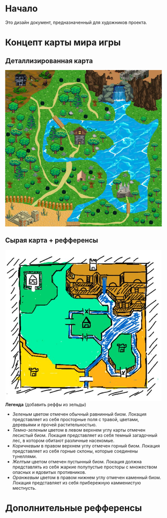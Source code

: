# Начало
Это дизайн документ, предназначенный для художников проекта.
# Концепт карты мира игры
## Деталлизированная карта
![image](res/docsPics/detailed_concept_map.jpg)
## Сырая карта + рефференсы
![image](res/docsPics/raw_concept_map.jpg)
**Легенда** (добавить реффы из зельды)
* *Зеленым* цветом отмечен обычный равнинный биом. Локация представляет из себя просторные поля с травой, цветами, деревьями и прочей растительностью.
* *Темно-зеленым* цветом в левом верхнем углу карты отмечен лесистый биом. Локация представляет из себя темный загадочный лес, в котором обитают различные насекомые.
* *Коричневым* в правом верхнем углу отмечен горный биом. Локация представляет из себя горные склоны, которые соединены тунеллями.
* *Желтым* цветом отмечен пустынный биом. Локация должна представлять из себя жаркие полупустые просторы с множеством опасных и ядовитых противников.
* *Оранжевым* цветом в правом нижнем углу отмечен каменный биом. Локация представляет из себя прибережную камменистую местнусть. 

# Дополнительные рефференсы

